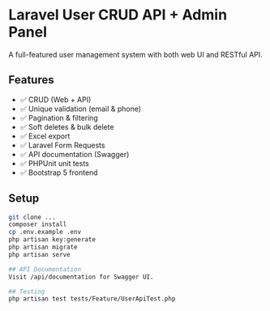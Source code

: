 # Laravel User CRUD API + Admin Panel

A full-featured user management system with both web UI and RESTful API.

## Features

- ✅ CRUD (Web + API)
- ✅ Unique validation (email & phone)
- ✅ Pagination & filtering
- ✅ Soft deletes & bulk delete
- ✅ Excel export
- ✅ Laravel Form Requests
- ✅ API documentation (Swagger)
- ✅ PHPUnit unit tests
- ✅ Bootstrap 5 frontend

## Setup

```bash
git clone ...
composer install
cp .env.example .env
php artisan key:generate
php artisan migrate
php artisan serve

## API Documentation
Visit /api/documentation for Swagger UI.

## Testing
php artisan test tests/Feature/UserApiTest.php

